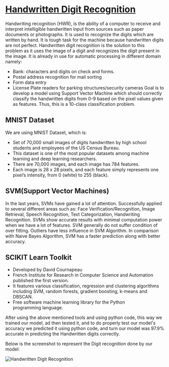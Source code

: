 # <u>Handwritten Digit Recognition</u>
Handwriting recognition (HWR), is the ability of a computer to receive and interpret intelligible handwritten input from sources such as paper documents or photographs.
It is used to recognize the digits which are written by hand. It is tough task for the machine because handwritten digits are not perfect.
Handwritten digit recognition is the solution to this problem as it uses the image of a digit and recognizes the digit present in the image.
It is already in use for automatic processing in different domain namely:
- Bank: characters and digits on check and forms.
- Postal address recognition for mail sorting
- Form data entry
- License Plate readers for parking structures/security cameras
Goal is to develop a model using Support Vector Machine which should correctly classify the handwritten digits from 0-9 based on the pixel values given as features. Thus, this is a 10-class classification problem.

## MNIST Dataset
We are using MNIST Dataset, which is:
- Set of 70,000 small images of digits handwritten by high school students and employees of the US Census Bureau.
- This dataset is one of the most popular datasets among machine learning and deep learning researchers.
- There are 70,000 images, and each image has 784 features.
- Each image is 28 x 28 pixels, and each feature simply represents one pixel’s intensity, from 0 (white) to 255 (black).

## SVM(Support Vector Machines)
In the last years, SVMs have gained a lot of attention.
Successfully applied to several different areas such as: Face Verification/Recognition, Image Retrieval, Speech Recognition, Text Categorization, Handwriting Recognition. SVMs show accurate results with minimal computation power when we have a lot of features.
SVM generally do not suffer condition of over fitting.
Outliers have less influence in SVM Algorithm.
In comparison with Naive Bayes Algorithm, SVM has a faster prediction along with better accuracy.

## SCIKIT Learn Toolkit
- Developed by David Cournapeau
- French Institute for Research in Computer Science and Automation published the first version.
- It features various classification, regression and clustering algorithms including SVM, random forests, gradient boosting, k-means and DBSCAN.
- Free software machine learning library for the Python programming language.

After using the above mentioned tools and using python code, this way we trained our model, ad then tested it, and to do properly test our model's accuracy we predicted it using python code, and turn our model was 97.9% accurate in predicting the Handwritten digits correctly.


Below is the screenshot to represent the Digit recognition done by our model:

![Handwritten Digit Recognition](https://miro.medium.com/max/481/1*GFcHwBgzz4MdjZGa6pf_4A.png)
